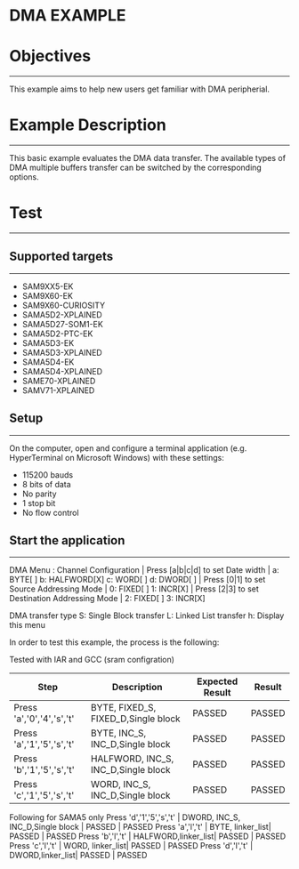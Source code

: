 DMA EXAMPLE
============

# Objectives
------------
This example aims to help new users get familiar with DMA peripherial.

# Example Description
---------------------
This basic example evaluates the DMA data transfer. The available types of
DMA multiple buffers transfer can be switched by the corresponding options.

# Test
------
## Supported targets
--------------------
* SAM9XX5-EK
* SAM9X60-EK
* SAM9X60-CURIOSITY
* SAMA5D2-XPLAINED
* SAMA5D27-SOM1-EK
* SAMA5D2-PTC-EK
* SAMA5D3-EK
* SAMA5D3-XPLAINED
* SAMA5D4-EK
* SAMA5D4-XPLAINED
* SAME70-XPLAINED
* SAMV71-XPLAINED

## Setup
--------
On the computer, open and configure a terminal application
(e.g. HyperTerminal on Microsoft Windows) with these settings:
 - 115200 bauds
 - 8 bits of data
 - No parity
 - 1 stop bit
 - No flow control

## Start the application
------------------------

DMA Menu :
Channel Configuration
| Press [a|b|c|d] to set Date width
|   a: BYTE[ ] b: HALFWORD[X] c: WORD[ ] d: DWORD[ ]
| Press [0|1] to set Source Addressing Mode
|   0: FIXED[ ] 1: INCR[X]
| Press [2|3] to set Destination Addressing Mode
|   2: FIXED[ ] 3: INCR[X]

DMA transfer type
    S: Single Block transfer
    L: Linked List transfer
    h: Display this menu

In order to test this example, the process is the following:

Tested with IAR and GCC (sram configration)

Step | Description | Expected Result | Result
-----|-------------|-----------------|-------
Press 'a','0','4','s','t' | BYTE, FIXED_S, FIXED_D,Single block | PASSED | PASSED
Press 'a','1','5','s','t' | BYTE, INC_S, INC_D,Single block | PASSED | PASSED
Press 'b','1','5','s','t' | HALFWORD, INC_S, INC_D,Single block | PASSED | PASSED
Press 'c','1','5','s','t' | WORD, INC_S, INC_D,Single block | PASSED | PASSED
Following for SAMA5 only
Press 'd','1','5','s','t' | DWORD, INC_S, INC_D,Single block | PASSED | PASSED
Press 'a','l','t' | BYTE, linker_list| PASSED | PASSED
Press 'b','l','t' | HALFWORD,linker_list| PASSED | PASSED
Press 'c','l','t' | WORD, linker_list| PASSED | PASSED
Press 'd','l','t' | DWORD,linker_list| PASSED | PASSED
